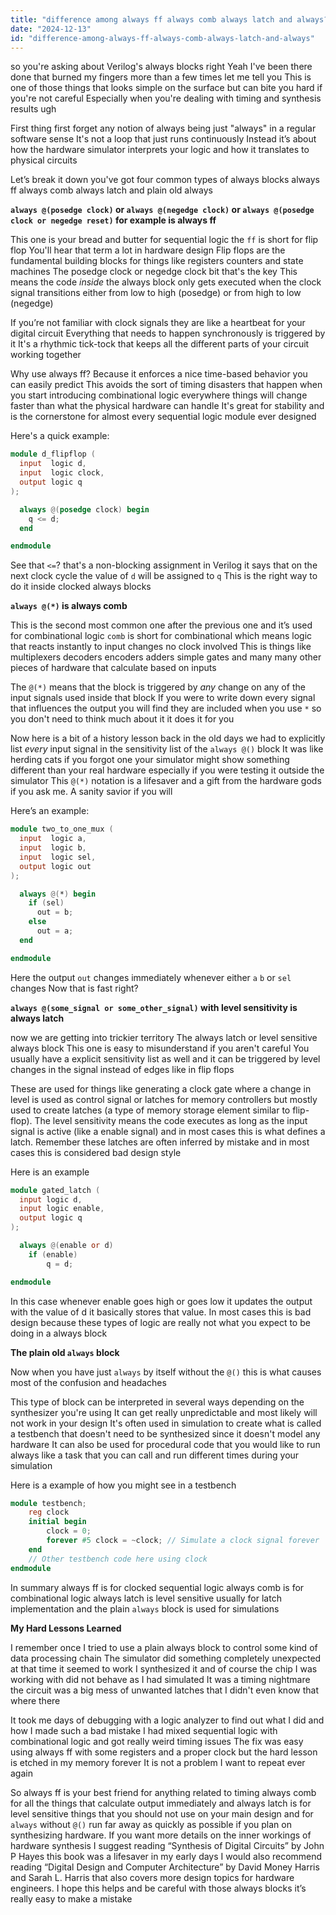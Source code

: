 ```yaml
---
title: "difference among always ff always comb always latch and always?"
date: "2024-12-13"
id: "difference-among-always-ff-always-comb-always-latch-and-always"
---
```


 so you're asking about Verilog's always blocks right Yeah I've been there done that burned my fingers more than a few times let me tell you This is one of those things that looks simple on the surface but can bite you hard if you're not careful Especially when you're dealing with timing and synthesis results ugh

First thing first forget any notion of always being just "always" in a regular software sense It's not a loop that just runs continuously Instead it’s about how the hardware simulator interprets your logic and how it translates to physical circuits

Let’s break it down you've got four common types of always blocks always ff always comb always latch and plain old always

**`always @(posedge clock)` or `always @(negedge clock)` or `always @(posedge clock or negedge reset)` for example is always ff**

This one is your bread and butter for sequential logic the `ff` is short for flip flop You'll hear that term a lot in hardware design Flip flops are the fundamental building blocks for things like registers counters and state machines The posedge clock or negedge clock bit that's the key This means the code *inside* the always block only gets executed when the clock signal transitions either from low to high (posedge) or from high to low (negedge)

If you’re not familiar with clock signals they are like a heartbeat for your digital circuit Everything that needs to happen synchronously is triggered by it It's a rhythmic tick-tock that keeps all the different parts of your circuit working together

Why use always ff? Because it enforces a nice time-based behavior you can easily predict This avoids the sort of timing disasters that happen when you start introducing combinational logic everywhere things will change faster than what the physical hardware can handle It's great for stability and is the cornerstone for almost every sequential logic module ever designed

Here's a quick example:

```verilog
module d_flipflop (
  input  logic d,
  input  logic clock,
  output logic q
);

  always @(posedge clock) begin
    q <= d;
  end

endmodule
```

See that `<=`? that's a non-blocking assignment in Verilog it says that on the next clock cycle the value of `d` will be assigned to `q` This is the right way to do it inside clocked always blocks

**`always @(*)` is always comb**

This is the second most common one after the previous one and it’s used for combinational logic `comb` is short for combinational which means logic that reacts instantly to input changes no clock involved This is things like multiplexers decoders encoders adders simple gates and many many other pieces of hardware that calculate based on inputs

The `@(*)` means that the block is triggered by *any* change on any of the input signals used inside that block If you were to write down every signal that influences the output you will find they are included when you use `*` so you don't need to think much about it it does it for you

Now here is a bit of a history lesson back in the old days we had to explicitly list *every* input signal in the sensitivity list of the `always @()` block It was like herding cats if you forgot one your simulator might show something different than your real hardware especially if you were testing it outside the simulator This `@(*)` notation is a lifesaver and a gift from the hardware gods if you ask me. A sanity savior if you will

Here’s an example:

```verilog
module two_to_one_mux (
  input  logic a,
  input  logic b,
  input  logic sel,
  output logic out
);

  always @(*) begin
    if (sel)
      out = b;
    else
      out = a;
  end

endmodule
```

Here the output `out` changes immediately whenever either `a` `b` or `sel` changes Now that is fast right?

**`always @(some_signal or some_other_signal)` with level sensitivity is always latch**

 now we are getting into trickier territory The always latch or level sensitive always block This one is easy to misunderstand if you aren't careful You usually have a explicit sensitivity list as well and it can be triggered by level changes in the signal instead of edges like in flip flops

These are used for things like generating a clock gate where a change in level is used as control signal or latches for memory controllers but mostly used to create latches (a type of memory storage element similar to flip-flop). The level sensitivity means the code executes as long as the input signal is active (like a enable signal) and in most cases this is what defines a latch. Remember these latches are often inferred by mistake and in most cases this is considered bad design style

Here is an example

```verilog
module gated_latch (
  input logic d,
  input logic enable,
  output logic q
);

  always @(enable or d)
    if (enable)
        q = d;

endmodule
```
In this case whenever enable goes high or goes low it updates the output with the value of d it basically stores that value. In most cases this is bad design because these types of logic are really not what you expect to be doing in a always block

**The plain old `always` block**

Now when you have just `always` by itself without the `@()` this is what causes most of the confusion and headaches

This type of block can be interpreted in several ways depending on the synthesizer you're using It can get really unpredictable and most likely will not work in your design It's often used in simulation to create what is called a testbench that doesn't need to be synthesized since it doesn't model any hardware It can also be used for procedural code that you would like to run always like a task that you can call and run different times during your simulation

Here is a example of how you might see in a testbench

```verilog
module testbench;
    reg clock
    initial begin
        clock = 0;
        forever #5 clock = ~clock; // Simulate a clock signal forever
    end
    // Other testbench code here using clock
endmodule
```

In summary always ff is for clocked sequential logic always comb is for combinational logic always latch is level sensitive usually for latch implementation and the plain `always` block is used for simulations

**My Hard Lessons Learned**

I remember once I tried to use a plain always block to control some kind of data processing chain The simulator did something completely unexpected at that time it seemed to work I synthesized it and of course the chip I was working with did not behave as I had simulated It was a timing nightmare the circuit was a big mess of unwanted latches that I didn't even know that where there

It took me days of debugging with a logic analyzer to find out what I did and how I made such a bad mistake I had mixed sequential logic with combinational logic and got really weird timing issues The fix was easy using always ff with some registers and a proper clock but the hard lesson is etched in my memory forever It is not a problem I want to repeat ever again

So always ff is your best friend for anything related to timing always comb for all the things that calculate output immediately and always latch is for level sensitive things that you should not use on your main design and for `always` without `@()` run far away as quickly as possible if you plan on synthesizing hardware. If you want more details on the inner workings of hardware synthesis I suggest reading “Synthesis of Digital Circuits” by John P Hayes this book was a lifesaver in my early days I would also recommend reading “Digital Design and Computer Architecture” by David Money Harris and Sarah L. Harris that also covers more design topics for hardware engineers. I hope this helps and be careful with those always blocks it’s really easy to make a mistake

